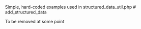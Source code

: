 Simple, hard-coded examples used in structured_data_util.php # add_structured_data

To be removed at some point